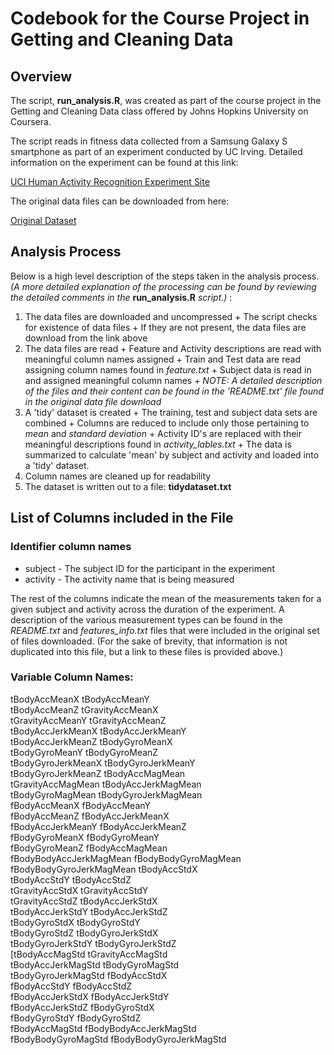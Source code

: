 
# Codebook for the Course Project in Getting and Cleaning Data

## Overview
The script, **run_analysis.R**, was created as part of the course project in the Getting and Cleaning Data class offered by Johns Hopkins University
on Coursera.  

The script reads in fitness data collected from a Samsung
Galaxy S smartphone as part of an experiment conducted by UC Irving.
Detailed information on the experiment can be found at this link: 

[UCI Human Activity Recognition Experiment Site](http://archive.ics.uci.edu/ml/datasets/Human+Activity+Recognition+Using+Smartphones)  

The original data files can be downloaded from here:

[Original Dataset](https://d396qusza40orc.cloudfront.net/getdata%2Fprojectfiles%2FUCI%20HAR%20Dataset.zip)  

## Analysis Process

Below is a high level description of the steps taken in the analysis process. *(A more detailed explanation of the processing can be found by reviewing the detailed comments in the* **run_analysis.R** *script.)* :

1. The data files are downloaded and uncompressed
       + The script checks for existence of data files
       + If they are not present, the data files are download from the link above
2. The data files are read
       + Feature and Activity descriptions are read with meaningful column names assigned
       + Train and Test data are read assigning column names found in *feature.txt*
       + Subject data is read in and assigned meaningful column names
       + *NOTE: A detailed description of the files and their content can be found in the 'README.txt' file found in the original data file download*  
3. A 'tidy' dataset is created
       + The training, test and subject data sets are combined
       + Columns are reduced to include only those pertaining to *mean* and *standard deviation*
       + Activity ID's are replaced with their meaningful descriptions found in *activity_lables.txt*
       + The data is summarized to calculate 'mean' by subject and activity and loaded into a 'tidy' dataset.
4. Column names are cleaned up for readability
5. The dataset is written out to a file: **tidydataset.txt**

## List of Columns included in the File

### Identifier column names
* subject - The subject ID for the participant in the experiment
* activity - The activity name that is being measured

The rest of the columns indicate the mean of the measurements taken for a given subject and activity across the duration of the experiment.  A description of the various measurement types can be found in the *README.txt* and *features_info.txt* files that were included in the original set of files downloaded.  (For the sake of brevity, that information is not duplicated into this file, but a link to these files is provided above.) 

### Variable Column Names:
tBodyAccMeanX            tBodyAccMeanY           
tBodyAccMeanZ            tGravityAccMeanX        
tGravityAccMeanY         tGravityAccMeanZ        
tBodyAccJerkMeanX        tBodyAccJerkMeanY       
tBodyAccJerkMeanZ        tBodyGyroMeanX          
tBodyGyroMeanY           tBodyGyroMeanZ          
tBodyGyroJerkMeanX       tBodyGyroJerkMeanY      
tBodyGyroJerkMeanZ       tBodyAccMagMean         
tGravityAccMagMean       tBodyAccJerkMagMean     
tBodyGyroMagMean         tBodyGyroJerkMagMean    
fBodyAccMeanX            fBodyAccMeanY           
fBodyAccMeanZ            fBodyAccJerkMeanX       
fBodyAccJerkMeanY        fBodyAccJerkMeanZ       
fBodyGyroMeanX           fBodyGyroMeanY          
fBodyGyroMeanZ           fBodyAccMagMean         
fBodyBodyAccJerkMagMean  fBodyBodyGyroMagMean    
fBodyBodyGyroJerkMagMean tBodyAccStdX            
tBodyAccStdY             tBodyAccStdZ            
tGravityAccStdX          tGravityAccStdY         
tGravityAccStdZ          tBodyAccJerkStdX        
tBodyAccJerkStdY         tBodyAccJerkStdZ        
tBodyGyroStdX            tBodyGyroStdY           
tBodyGyroStdZ            tBodyGyroJerkStdX       
tBodyGyroJerkStdY        tBodyGyroJerkStdZ       
[tBodyAccMagStd           tGravityAccMagStd       
tBodyAccJerkMagStd       tBodyGyroMagStd         
tBodyGyroJerkMagStd      fBodyAccStdX            
fBodyAccStdY             fBodyAccStdZ            
fBodyAccJerkStdX         fBodyAccJerkStdY        
fBodyAccJerkStdZ         fBodyGyroStdX           
fBodyGyroStdY            fBodyGyroStdZ           
fBodyAccMagStd           fBodyBodyAccJerkMagStd  
fBodyBodyGyroMagStd      fBodyBodyGyroJerkMagStd
 


       
